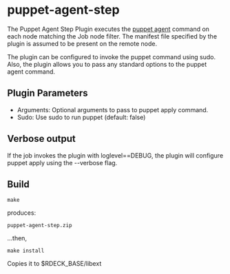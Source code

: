# puppet-agent-step


The Puppet Agent Step Plugin executes the 
[puppet agent](https://docs.puppetlabs.com/references/3.6.2/man/agent.html) 
command on each node matching the Job node filter.
The manifest file specified by the plugin is assumed to be present on the remote node.

The plugin can be configured to invoke the puppet command using sudo.
Also, the plugin allows you to pass any standard options to the puppet agent command.


## Plugin Parameters

* Arguments: Optional arguments to pass to puppet apply command.
* Sudo: Use sudo to run puppet (default: false)

## Verbose output

If the job invokes the plugin with loglevel==DEBUG, the plugin will configure
puppet apply using the --verbose flag.

## Build


    make

produces:

    puppet-agent-step.zip

...then,

    make install

Copies it to $RDECK_BASE/libext    
